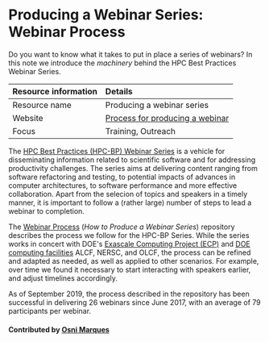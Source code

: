 # Producing a Webinar Series: Webinar Process

Do you want to know what it takes to put in place a series of webinars? 
In this note we introduce the *machinery* behind the 
HPC Best Practices Webinar Series.

Resource information | Details 
:--- | :--- 
Resource name | Producing a webinar series
Website | [Process for producing a webinar](https://github.com/betterscientificsoftware/Webinar-Process)
Focus | Training, Outreach

The [HPC Best Practices (HPC-BP) Webinar Series](https://ideas-productivity.org/events/hpc-best-practices-webinars)
is a vehicle for disseminating information related to scientific software and for addressing productivity challenges. The 
series aims at delivering content ranging from software refactoring and testing, to potential impacts of advances in computer 
architectures, to software performance and more effective collaboration. Apart from the selecion of topics and speakers in a timely manner, 
it is important to follow a (rather large) number of steps to lead a webinar to completion.

The [Webinar Process](https://github.com/betterscientificsoftware/Webinar-Process) (*How to Produce a Webinar Series*) 
repository describes the process we follow for the HPC-BP Series. While the series works in concert with
DOE's [Exascale Computing Project (ECP)](https://www.exascaleproject.org) and [DOE computing facilities](https://bssw.io/communities/community-of-supercomputer-facilities-and-their-users) ALCF, NERSC, and OLCF, the process can be refined and
adapted as needed, as well as applied to other scenarios. For example, over time we found it necessary to start 
interacting with speakers earlier, and adjust timelines accordingly.

As of September 2019, the process described in the repository has been successful in delivering 26 webinars since June 2017, with an average of 79 participants per webinar.

#### Contributed by [Osni Marques](http://github.com/oamarques)

<!---
Publish: preview
Categories: collaboration
Topics: online learning
Tags:
Level: 2
Prerequisites: defaults
Aggregate: none
--->
